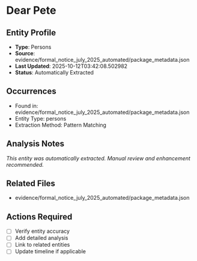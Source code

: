 # Dear Pete

## Entity Profile
- **Type**: Persons
- **Source**: evidence/formal_notice_july_2025_automated/package_metadata.json
- **Last Updated**: 2025-10-12T03:42:08.502982
- **Status**: Automatically Extracted

## Occurrences
- Found in: evidence/formal_notice_july_2025_automated/package_metadata.json
- Entity Type: persons
- Extraction Method: Pattern Matching

## Analysis Notes
*This entity was automatically extracted. Manual review and enhancement recommended.*

## Related Files
- evidence/formal_notice_july_2025_automated/package_metadata.json

## Actions Required
- [ ] Verify entity accuracy
- [ ] Add detailed analysis
- [ ] Link to related entities
- [ ] Update timeline if applicable
